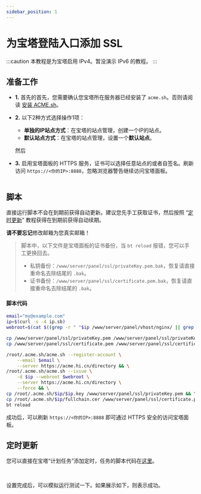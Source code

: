 ```yaml
---
sidebar_position: 1
---
```


# 为宝塔登陆入口添加 SSL

:::caution
本教程是为宝塔启用 IPv4。暂没演示 IPv6 的教程。
:::

## 准备工作

* **1.** 首先的首先，您需要确认您宝塔所在服务器已经安装了 `acme.sh`。否则请阅读 [安装 ACME.sh](../getting-started/acme.sh-installation.md)。

* **2.** 以下2种方式选择操作1项：
  - **单独的IP站点方式**：在宝塔的站点管理，创建一个IP的站点。
  - **默认站点方式**：在宝塔的站点管理，设置一个**默认站点**。

  然后

* **3.** 启用宝塔面板的 HTTPS 服务，证书可以选择任意站点的或者自签名。刷新访问 `https://<你的IP>:8888`，忽略浏览器警告继续访问宝塔面板。

  <img srcset="/docs/aapanel-enable-https-login.png 2x" />

## 脚本

直接运行脚本不会在到期前获得自动更新。建议您先手工获取证书，然后按照 “[定时更新](#定时更新)” 教程获得在到期前获得自动续期。

**请不要忘记**修改邮箱为您真实邮箱！

> 脚本中，以下文件是宝塔面板的证书备份，当 `bt reload` 报错，您可以手工更换回去。
> - 私钥备份：`/www/server/panel/ssl/privateKey.pem.bak`，恢复请直接重命名去除结尾的 `.bak`。
> - 证书备份：`/www/server/panel/ssl/certificate.pem.bak`，恢复请直接重命名去除结尾的 `.bak`。

#### 脚本代码

```bash
email="my@example.com"
ip=$(curl -s -4 ip.sb)
webroot=$(cat $((grep -r " "$ip /www/server/panel/vhost/nginx/ || grep -r "default_server" /www/server/panel/vhost/nginx/) | grep server_name | awk '{print $1}' | cut -d ':' -f1) | egrep 'root ' | awk '{print $2}' | cut -d ';' -f1)

cp /www/server/panel/ssl/privateKey.pem /www/server/panel/ssl/privateKey.pem.bak
cp /www/server/panel/ssl/certificate.pem /www/server/panel/ssl/certificate.pem.bak

/root/.acme.sh/acme.sh --register-account \
    --email $email \
    --server https://acme.hi.cn/directory && \
/root/.acme.sh/acme.sh --issue \
    -d $ip --webroot $webroot \
    --server https://acme.hi.cn/directory \
    --force && \
cp /root/.acme.sh/$ip/$ip.key /www/server/panel/ssl/privateKey.pem && \
cp /root/.acme.sh/$ip/fullchain.cer /www/server/panel/ssl/certificate.pem && \
bt reload
```

成功后，可以刷新 `https://<你的IP>:8888` 即可通过 HTTPS 安全的访问宝塔面板。

## 定时更新

您可以直接在宝塔“计划任务”添加定时，任务的脚本代码在[这里](#脚本代码)。

<img srcset="/docs/aapanel-enable-https-login-crond-auto-renewal-step-1.png 2x" />

<img srcset="/docs/aapanel-enable-https-login-crond-auto-renewal-step-2.png 2x" />

设置完成后，可以模拟运行测试一下。如果展示如下，则表示成功。

<img srcset="/docs/aapanel-enable-https-login-crond-auto-renewal-step-3.png 2x" />
